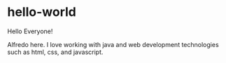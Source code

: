 # hello-world

Hello Everyone!

Alfredo here.  I love working with java and web development technologies such as html, css, and javascript.  
